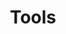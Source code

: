 ---
title: Tools
tools:
- name: RDF::Tabular
  link: https://github.com/ruby-rdf/rdf-tabular/
  environment: CLI, Ruby
  description: The `RDF::Tabular` ruby gem provides one of the more robust and comprehensive implementations, supporting both translation and validation.
- name: CSV Lint
  link: https://github.com/Data-Liberation-Front/csvlint.rb
  environment: CLI, Web, Ruby
  description: >
    Check whether your CSV is well formed and to test it against a [CSV dialect](http://dataprotocols.org/csv-dialect/),
    [JSON table schema](https://specs.frictionlessdata.io/table-schema/) or of course a CSVW annotation. A web service is available at [csvlint.io](http://csvlint.io/).
- name: csv2rdf
  link: https://github.com/Swirrl/csv2rdf/
  environment: Native (linux and mac), CLI, Java, Clojure
  description: Translate CSV to RDF
- name: table2qb
  link: https://github.com/swirrl/table2qb
  environment: CLI, Java, Clojure
  description: Generates CSVW annotations from CSV files to describe [RDF Data Cubes](https://www.w3.org/TR/vocab-data-cube/).
- name: csvwr
  link: https://github.com/Robsteranium/csvwr
  environment: R
  description: Read and Write CSVW as Data Frames
- name: CoW
  description: CSV to RDF converter. The project also provides a [web service](http://cattle.datalegend.net/) and [GUI](https://github.com/CLARIAH/ruminator).
  environment: Web, GUI, Python
- name: cldf/csvw
  link: https://github.com/cldf/csvw
  description: A Python API to read and write relational, tabular data according to the CSVW specification.
  environment: CLI, Python
---